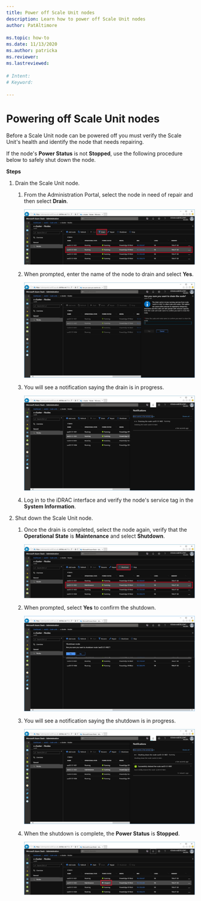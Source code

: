 ```yaml
---
title: Power off Scale Unit nodes
description: Learn how to power off Scale Unit nodes
author: PatAltimore

ms.topic: how-to
ms.date: 11/13/2020
ms.author: patricka
ms.reviewer: 
ms.lastreviewed: 

# Intent: 
# Keyword: 

---
```


# Powering off Scale Unit nodes

Before a Scale Unit node can be powered off you must verify the Scale
Unit\'s health and identify the node that needs repairing.

If the node\'s **Power Status** is not **Stopped**, use the following
procedure below to safely shut down the node.

**Steps**

1.  Drain the Scale Unit node.

    1.  From the Administration Portal, select the node in need of
        repair and then select **Drain**.

        ![](media/image-23.png)
        
    1.  When prompted, enter the name of the
        node to drain and select **Yes**.

        ![](media/image-24.png)
    
    1.  You will see a notification saying the drain is in progress.
    
        ![](media/image-25.png)
        
    1.  Log in to the iDRAC interface and verify the node\'s service tag in the **System Information**.
    

2.  Shut down the Scale Unit node.

    1.  Once the drain is completed, select the node again, verify that
        the **Operational State** is **Maintenance** and select **Shutdown**.

        ![](media/image-26.png)
        
    1.  When prompted, select **Yes** to confirm the shutdown.
    
        ![](media/image-27.png)
        
    1.  You will see a notification saying
        the shutdown is in progress.

        ![](media/image-28.png)
    
    1.  When the shutdown is complete, the **Power Status** is **Stopped**.
    
        ![](media/image-29.png)
        
